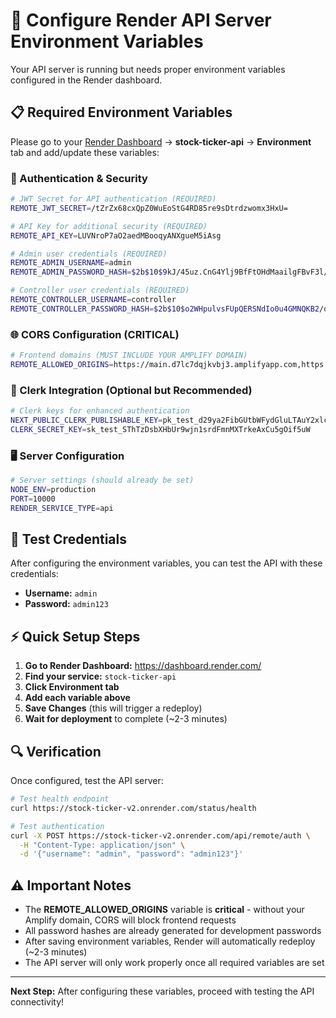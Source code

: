 # 🚀 Configure Render API Server Environment Variables

Your API server is running but needs proper environment variables configured in the Render dashboard.

## 📋 Required Environment Variables

Please go to your [Render Dashboard](https://dashboard.render.com/) → **stock-ticker-api** → **Environment** tab and add/update these variables:

### 🔐 Authentication & Security
```bash
# JWT Secret for API authentication (REQUIRED)
REMOTE_JWT_SECRET=/tZrZx68cxQpZ0WuEoStG4RD85re9sDtrdzwomx3HxU=

# API Key for additional security (REQUIRED)  
REMOTE_API_KEY=LUVNroP7aO2aedMBooqyANXgueM5iAsg

# Admin user credentials (REQUIRED)
REMOTE_ADMIN_USERNAME=admin
REMOTE_ADMIN_PASSWORD_HASH=$2b$10$9kJ/45uz.CnG4Ylj9BfFtOHdMaailgFBvF3l/00UBuKDd3oaAJdXW

# Controller user credentials (REQUIRED)
REMOTE_CONTROLLER_USERNAME=controller
REMOTE_CONTROLLER_PASSWORD_HASH=$2b$10$o2WHpulvsFUpQERSNdIo0u4GMNQKB2/qTndXHqfa0Xtbv9EnZ52IO
```

### 🌐 CORS Configuration (CRITICAL)
```bash
# Frontend domains (MUST INCLUDE YOUR AMPLIFY DOMAIN)
REMOTE_ALLOWED_ORIGINS=https://main.d7lc7dqjkvbj3.amplifyapp.com,https://d7lc7dqjkvbj3.amplifyapp.com,http://localhost:3000
```

### 🔧 Clerk Integration (Optional but Recommended)
```bash
# Clerk keys for enhanced authentication
NEXT_PUBLIC_CLERK_PUBLISHABLE_KEY=pk_test_d29ya2FibGUtbWFydGluLTAuY2xlcmsuYWNjb3VudHMuZGV2JA
CLERK_SECRET_KEY=sk_test_SThTzDsbXHbUr9wjn1srdFmnMXTrkeAxCu5gOif5uW
```

### 🖥️ Server Configuration
```bash
# Server settings (should already be set)
NODE_ENV=production
PORT=10000
RENDER_SERVICE_TYPE=api
```

## 🧪 Test Credentials

After configuring the environment variables, you can test the API with these credentials:

- **Username:** `admin`
- **Password:** `admin123`

## ⚡ Quick Setup Steps

1. **Go to Render Dashboard:** https://dashboard.render.com/
2. **Find your service:** `stock-ticker-api`
3. **Click Environment tab**
4. **Add each variable above**
5. **Save Changes** (this will trigger a redeploy)
6. **Wait for deployment** to complete (~2-3 minutes)

## 🔍 Verification

Once configured, test the API server:

```bash
# Test health endpoint
curl https://stock-ticker-v2.onrender.com/status/health

# Test authentication
curl -X POST https://stock-ticker-v2.onrender.com/api/remote/auth \
  -H "Content-Type: application/json" \
  -d '{"username": "admin", "password": "admin123"}'
```

## ⚠️ Important Notes

- The **REMOTE_ALLOWED_ORIGINS** variable is **critical** - without your Amplify domain, CORS will block frontend requests
- All password hashes are already generated for development passwords
- After saving environment variables, Render will automatically redeploy (~2-3 minutes)
- The API server will only work properly once all required variables are set

---

**Next Step:** After configuring these variables, proceed with testing the API connectivity!